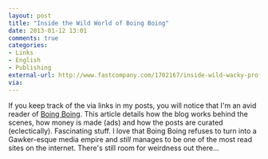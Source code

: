 ```yaml
---
layout: post
title: "Inside the Wild World of Boing Boing"
date: 2013-01-12 13:01
comments: true
categories: 
- Links
- English
- Publishing
external-url: http://www.fastcompany.com/1702167/inside-wild-wacky-profitable-world-boing-boing
via:
---
```

If you keep track of the via links in my posts, you will notice that I'm an avid reader of [Boing Boing]( http://boingboing.net ). This article details how the blog works behind the scenes, how money is made (ads) and how the posts are curated (eclectically). Fascinating stuff. I love that Boing Boing refuses to turn into a Gawker-esque media empire and *still* manages to be one of the most read sites on the internet. There's still room for weirdness out there...